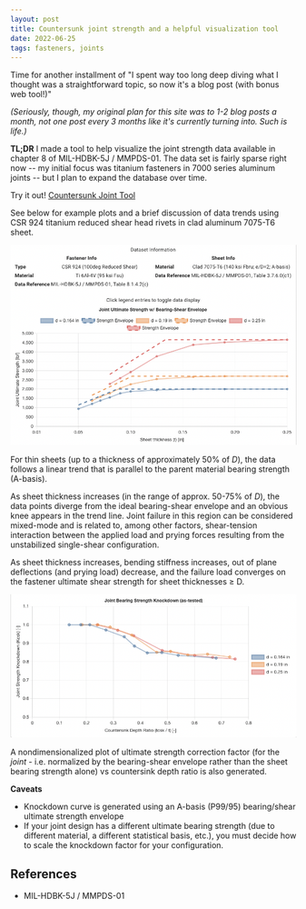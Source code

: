 ```yaml
---
layout: post
title: Countersunk joint strength and a helpful visualization tool
date: 2022-06-25
tags: fasteners, joints
---
```


Time for another installment of "I spent way too long deep diving what I thought was a straightforward topic, so now it's a blog post (with bonus web tool!)"

*(Seriously, though, my original plan for this site was to 1-2 blog posts a month, not one post every 3 months like it's currently turning into. Such is life.)*

**TL;DR** I made a tool to help visualize the joint strength data available in chapter 8 of MIL-HDBK-5J / MMPDS-01. The data set is fairly sparse right now -- my initial focus was titanium fasteners in 7000 series aluminum joints -- but I plan to expand the database over time.

Try it out! [Countersunk Joint Tool](https://edp8489.github.io/csk_knockdown_tool/)

See below for example plots and a brief discussion of data trends using CSR 924 titanium reduced shear head rivets in clad aluminum 7075-T6 sheet.

![data_env_plot](assets/csk_post/plt1_data_w_envelope.png "Data series with strength envelope")

For thin sheets (up to a thickness of approximately 50% of *D*), the data follows a linear trend that is parallel to the parent material bearing strength (A-basis).

As sheet thickness increases (in the range of approx. 50-75% of *D*), the data points diverge from the ideal bearing-shear envelope and an obvious knee appears in the trend line. Joint failure in this region can be considered mixed-mode and is related to, among other factors, shear-tension interaction between the applied load and prying forces resulting from the unstabilized single-shear configuration.

As sheet thickness increases, bending stiffness increases, out of plane deflections (and prying load) decrease, and the failure load converges on the fastener ultimate shear strength for sheet thicknesses &ge; D.

![nondim_knockdown_plot](assets/csk_post/plt2_kcsk.png "Nondimensional strength knockdown plot")

A nondimensionalized plot of ultimate strength correction factor (for the *joint* - i.e. normalized by the bearing-shear envelope rather than the sheet bearing strength alone) vs countersink depth ratio is also generated.

**Caveats**
- Knockdown curve is generated using an A-basis (P99/95) bearing/shear ultimate strength envelope
- If your joint design has a different ultimate bearing strength (due to different material, a different statistical basis, etc.), you must decide how to scale the knockdown factor for your configuration.

## References
- MIL-HDBK-5J / MMPDS-01